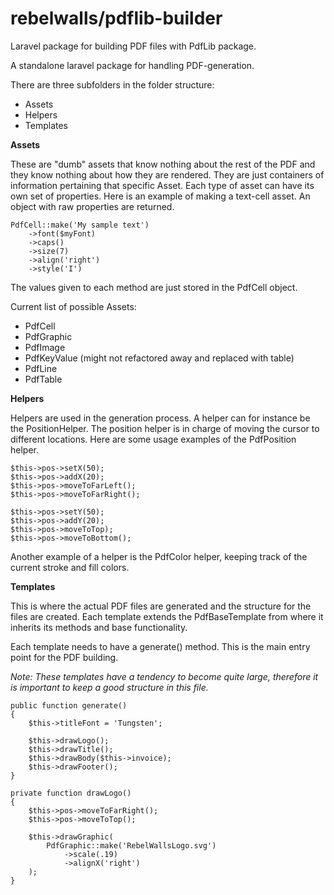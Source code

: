 # rebelwalls/pdflib-builder
Laravel package for building PDF files with PdfLib package.

A standalone laravel package for handling PDF-generation.

There are three subfolders in the folder structure:
- Assets
- Helpers
- Templates

**Assets**

These are "dumb" assets that know nothing about the rest of the PDF and they know nothing about how they are rendered. They are just containers of information pertaining that specific Asset. Each type of asset can have its own set of properties. Here is an example of making a text-cell asset. An object with raw properties are returned.

```
PdfCell::make('My sample text')
    ->font($myFont)
    ->caps()
    ->size(7)
    ->align('right')
    ->style('I')
```

The values given to each method are just stored in the PdfCell object.

Current list of possible Assets:
- PdfCell
- PdfGraphic
- PdfImage
- PdfKeyValue (might not refactored away and replaced with table)
- PdfLine
- PdfTable

**Helpers**

Helpers are used in the generation process. A helper can for instance be the PositionHelper. The position helper is in charge of moving the cursor to different locations. Here are some usage examples of the PdfPosition helper.
```
$this->pos->setX(50);
$this->pos->addX(20);
$this->pos->moveToFarLeft();
$this->pos->moveToFarRight();

$this->pos->setY(50);
$this->pos->addY(20);
$this->pos->moveToTop);
$this->pos->moveToBottom();
```
Another example of a helper is the PdfColor helper, keeping track of the current stroke and fill colors.

**Templates**

This is where the actual PDF files are generated and the structure for the files are created. Each template extends the PdfBaseTemplate from where it inherits its methods and base functionality.

Each template needs to have a generate() method. This is the main entry point for the PDF building.

*Note: These templates have a tendency to become quite large, therefore it is important to keep a good structure in this file.*
```
public function generate()
{
    $this->titleFont = 'Tungsten';

    $this->drawLogo();
    $this->drawTitle();
    $this->drawBody($this->invoice);
    $this->drawFooter();
}

private function drawLogo()
{
    $this->pos->moveToFarRight();
    $this->pos->moveToTop();

    $this->drawGraphic(
        PdfGraphic::make('RebelWallsLogo.svg')
            ->scale(.19)
            ->alignX('right')
    );
}
```
